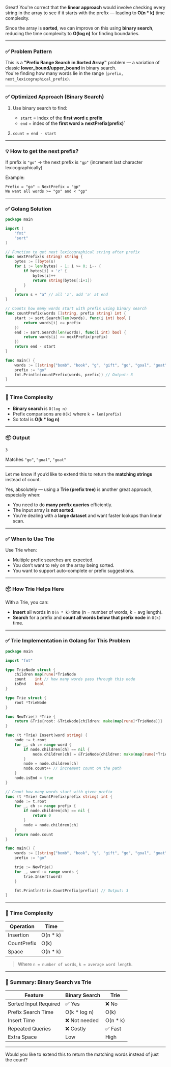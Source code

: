 Great! You're correct that the **linear approach** would involve checking every string in the array to see if it starts with the prefix — leading to **O(n * k)** time complexity.

Since the array is **sorted**, we can improve on this using **binary search**, reducing the time complexity to **O(log n)** for finding boundaries.

---

### ✅ Problem Pattern
This is a **"Prefix Range Search in Sorted Array"** problem — a variation of classic **lower_bound/upper_bound** in binary search.  
You're finding how many words lie in the range `[prefix, next_lexicographical_prefix)`.

---

### ✅ Optimized Approach (Binary Search)
1. Use binary search to find:
   - `start` = index of the **first word ≥ prefix**
   - `end` = index of the **first word ≥ nextPrefix(prefix)`**

2. `count = end - start`

---

### 💡 How to get the next prefix?
If prefix is `"go"` → the next prefix is `"gp"` (increment last character lexicographically)

Example:
```text
Prefix = "go" → NextPrefix = "gp"
We want all words >= "go" and < "gp"
```

---

### ✅ Golang Solution

```go
package main

import (
	"fmt"
	"sort"
)

// Function to get next lexicographical string after prefix
func nextPrefix(s string) string {
	bytes := []byte(s)
	for i := len(bytes) - 1; i >= 0; i-- {
		if bytes[i] < 'z' {
			bytes[i]++
			return string(bytes[:i+1])
		}
	}
	return s + "a" // all 'z', add 'a' at end
}

// Counts how many words start with prefix using binary search
func countPrefix(words []string, prefix string) int {
	start := sort.Search(len(words), func(i int) bool {
		return words[i] >= prefix
	})
	end := sort.Search(len(words), func(i int) bool {
		return words[i] >= nextPrefix(prefix)
	})
	return end - start
}

func main() {
	words := []string{"bomb", "book", "g", "gift", "go", "goal", "goat", "gum", "xray", "yellow", "zebra"}
	prefix := "go"
	fmt.Println(countPrefix(words, prefix)) // Output: 3
}
```

---

### 🧠 Time Complexity
- **Binary search** is `O(log n)`
- Prefix comparisons are `O(k)` where `k = len(prefix)`
- So total is **O(k * log n)**

---

### 📦 Output
```
3
```

Matches `"go"`, `"goal"`, `"goat"`

---

Let me know if you’d like to extend this to return the **matching strings** instead of count.

Yes, absolutely — using a **Trie (prefix tree)** is another great approach, especially when:

- You need to do **many prefix queries** efficiently.
- The input array is **not sorted**.
- You're dealing with a **large dataset** and want faster lookups than linear scan.

---

### ✅ When to Use Trie
Use Trie when:
- Multiple prefix searches are expected.
- You don’t want to rely on the array being sorted.
- You want to support auto-complete or prefix suggestions.

---

### 📦 How Trie Helps Here

With a Trie, you can:
- **Insert** all words in `O(n * k)` time (n = number of words, k = avg length).
- **Search** for a prefix and **count all words below that prefix node** in `O(k)` time.

---

### ✅ Trie Implementation in Golang for This Problem

```go
package main

import "fmt"

type TrieNode struct {
	children map[rune]*TrieNode
	count    int // how many words pass through this node
	isEnd    bool
}

type Trie struct {
	root *TrieNode
}

func NewTrie() *Trie {
	return &Trie{root: &TrieNode{children: make(map[rune]*TrieNode)}}
}

func (t *Trie) Insert(word string) {
	node := t.root
	for _, ch := range word {
		if node.children[ch] == nil {
			node.children[ch] = &TrieNode{children: make(map[rune]*TrieNode)}
		}
		node = node.children[ch]
		node.count++ // increment count on the path
	}
	node.isEnd = true
}

// Count how many words start with given prefix
func (t *Trie) CountPrefix(prefix string) int {
	node := t.root
	for _, ch := range prefix {
		if node.children[ch] == nil {
			return 0
		}
		node = node.children[ch]
	}
	return node.count
}

func main() {
	words := []string{"bomb", "book", "g", "gift", "go", "goal", "goat", "gum", "xray", "yellow", "zebra"}
	prefix := "go"

	trie := NewTrie()
	for _, word := range words {
		trie.Insert(word)
	}

	fmt.Println(trie.CountPrefix(prefix)) // Output: 3
}
```

---

### 🧠 Time Complexity

| Operation | Time |
|----------|------|
| Insertion | O(n * k) |
| CountPrefix | O(k) |
| Space | O(n * k) |

> Where `n = number of words`, `k = average word length`.

---

### 🔁 Summary: Binary Search vs Trie

| Feature | Binary Search | Trie |
|--------|----------------|------|
| Sorted Input Required | ✅ Yes | ❌ No |
| Prefix Search Time | O(k * log n) | O(k) |
| Insert Time | ❌ Not needed | O(n * k) |
| Repeated Queries | ❌ Costly | ✅ Fast |
| Extra Space | Low | High |

---

Would you like to extend this to return the matching words instead of just the count?
